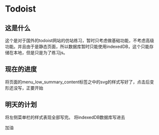 # Todoist

## 这是什么

这个是对于国外的todoist网站的仿站练习，暂时只考虑做基础功能，不考虑高级功能。并且由于是静态页面，所以数据库暂时只能使用indexedDB，这个只能存储在本地，但是只是为了练习js。


## 现在的进度
将页面的menu_low_summary_content标签之中的svg的样式写好了，点击后变形还没写，正要开始

## 明天的计划
将左侧菜单栏的样式表现全部写完。
将indexedDB数据库写进去

加油